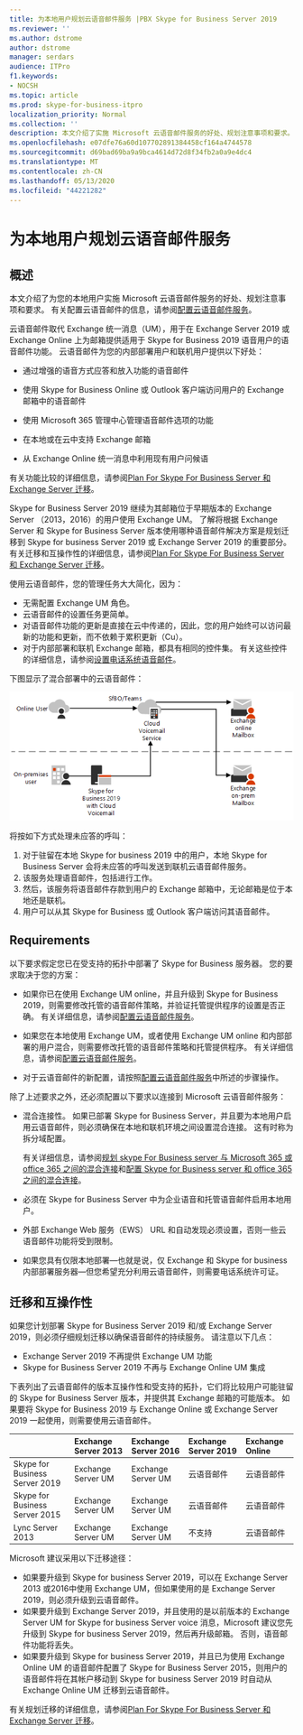 ```yaml
---
title: 为本地用户规划云语音邮件服务 |PBX Skype for Business Server 2019
ms.reviewer: ''
ms.author: dstrome
author: dstrome
manager: serdars
audience: ITPro
f1.keywords:
- NOCSH
ms.topic: article
ms.prod: skype-for-business-itpro
localization_priority: Normal
ms.collection: ''
description: 本文介绍了实施 Microsoft 云语音邮件服务的好处、规划注意事项和要求。 有关配置云语音邮件的信息，请参阅配置云语音邮件。
ms.openlocfilehash: e07dfe76a60d107702891384458cf164a4744578
ms.sourcegitcommit: d69bad69ba9a9bca4614d72d8f34fb2a0a9e4dc4
ms.translationtype: MT
ms.contentlocale: zh-CN
ms.lasthandoff: 05/13/2020
ms.locfileid: "44221282"
---
```

# <a name="plan-cloud-voicemail-service-for-on-premises-users"></a>为本地用户规划云语音邮件服务

## <a name="overview"></a>概述

本文介绍了为您的本地用户实施 Microsoft 云语音邮件服务的好处、规划注意事项和要求。 有关配置云语音邮件的信息，请参阅[配置云语音邮件服务](configure-cloud-voicemail.md)。

云语音邮件取代 Exchange 统一消息（UM），用于在 Exchange Server 2019 或 Exchange Online 上为邮箱提供适用于 Skype for Business 2019 语音用户的语音邮件功能。 云语音邮件为您的内部部署用户和联机用户提供以下好处：

- 通过增强的语音方式应答和放入功能的语音邮件

- 使用 Skype for Business Online 或 Outlook 客户端访问用户的 Exchange 邮箱中的语音邮件

- 使用 Microsoft 365 管理中心管理语音邮件选项的功能

- 在本地或在云中支持 Exchange 邮箱

- 从 Exchange Online 统一消息中利用现有用户问候语

有关功能比较的详细信息，请参阅[Plan For Skype For Business Server 和 Exchange Server 迁移](plan-um-migration.md)。

Skype for Business Server 2019 继续为其邮箱位于早期版本的 Exchange Server （2013，2016）的用户使用 Exchange UM。  了解将根据 Exchange Server 和 Skype for Business Server 版本使用哪种语音邮件解决方案是规划迁移到 Skype for business Server 2019 或 Exchange Server 2019 的重要部分。 有关迁移和互操作性的详细信息，请参阅[Plan For Skype For Business Server 和 Exchange Server 迁移](plan-um-migration.md)。

使用云语音邮件，您的管理任务大大简化，因为：

- 无需配置 Exchange UM 角色。
- 云语音邮件的设置任务更简单。
- 对语音邮件功能的更新是直接在云中传递的，因此，您的用户始终可以访问最新的功能和更新，而不依赖于累积更新（Cu）。
- 对于内部部署和联机 Exchange 邮箱，都具有相同的控件集。 有关这些控件的详细信息，请参阅[设置电话系统语音邮件](https://support.office.com/article/Set-up-Phone-System-voicemail-Admin-help-9c590873-b014-4df3-9e27-1bb97322a79d)。

下图显示了混合部署中的云语音邮件：

![SfB 云语音邮件](../../sfbserver2019/media/plan-cloud-voice-mail-server1.png)

将按如下方式处理未应答的呼叫：  

1. 对于驻留在本地 Skype for business 2019 中的用户，本地 Skype for Business Server 会将未应答的呼叫发送到联机云语音邮件服务。
2. 该服务处理语音邮件，包括进行工作。
3. 然后，该服务将语音邮件存款到用户的 Exchange 邮箱中，无论邮箱是位于本地还是联机。  
4. 用户可以从其 Skype for Business 或 Outlook 客户端访问其语音邮件。

## <a name="requirements"></a>Requirements

以下要求假定您已在受支持的拓扑中部署了 Skype for Business 服务器。  您的要求取决于您的方案：

- 如果你已在使用 Exchange UM online，并且升级到 Skype for Business 2019，则需要修改托管的语音邮件策略，并验证托管提供程序的设置是否正确。 有关详细信息，请参阅[配置云语音邮件服务](configure-cloud-voicemail.md)。

- 如果您在本地使用 Exchange UM，或者使用 Exchange UM online 和内部部署的用户混合，则需要修改托管的语音邮件策略和托管提供程序。  有关详细信息，请参阅[配置云语音邮件服务](configure-cloud-voicemail.md)。

- 对于云语音邮件的新配置，请按照[配置云语音邮件服务](configure-cloud-voicemail.md)中所述的步骤操作。

除了上述要求之外，还必须配置以下要求以连接到 Microsoft 云语音邮件服务：

- 混合连接性。 如果已部署 Skype for Business Server，并且要为本地用户启用云语音邮件，则必须确保在本地和联机环境之间设置混合连接。 这有时称为拆分域配置。

   有关详细信息，请参阅[规划 skype For Business server 与 Microsoft 365 或 office 365 之间的混合连接](plan-hybrid-connectivity.md)和[配置 Skype for Business server 和 office 365 之间的混合连接](configure-hybrid-connectivity.md)。

- 必须在 Skype for Business Server 中为企业语音和托管语音邮件启用本地用户。

- 外部 Exchange Web 服务（EWS） URL 和自动发现必须设置，否则一些云语音邮件功能将受到限制。

- 如果您具有仅限本地部署&#x2014;也就是说，仅 Exchange 和 Skype for business 内部部署服务器&#x2014;但您希望充分利用云语音邮件，则需要电话系统许可证。

## <a name="migration-and-interoperability"></a>迁移和互操作性

如果您计划部署 Skype for Business Server 2019 和/或 Exchange Server 2019，则必须仔细规划迁移以确保语音邮件的持续服务。 请注意以下几点：

- Exchange Server 2019 不再提供 Exchange UM 功能
- Skype for Business Server 2019 不再与 Exchange Online UM 集成

下表列出了云语音邮件的版本互操作性和受支持的拓扑，它们将比较用户可能驻留的 Skype for Business Server 版本，并提供其 Exchange 邮箱的可能版本。 如果要将 Skype for Business 2019 与 Exchange Online 或 Exchange Server 2019 一起使用，则需要使用云语音邮件。

| | Exchange Server 2013 | Exchange Server 2016 | Exchange Server 2019 | Exchange Online   |
|:---    |:--- |:--- |:--- |:---  |
| Skype for Business Server 2019 | Exchange Server UM | Exchange Server UM | 云语音邮件 | 云语音邮件 |
| Skype for Business Server 2015 | Exchange Server UM | Exchange Server UM | 云语音邮件 | 云语音邮件 |
| Lync Server 2013 <br>  | Exchange Server UM | Exchange Server UM | 不支持 | 云语音邮件 |

Microsoft 建议采用以下迁移途径：

- 如果要升级到 Skype for business Server 2019，可以在 Exchange Server 2013 或2016中使用 Exchange UM，但如果使用的是 Exchange Server 2019，则必须升级到云语音邮件。
- 如果要升级到 Exchange Server 2019，并且使用的是以前版本的 Exchange Server UM for Skype for business Server voice 消息，Microsoft 建议您先升级到 Skype for business Server 2019，然后再升级邮箱。  否则，语音邮件功能将丢失。
- 如果要升级到 Skype for business Server 2019，并且已为使用 Exchange Online UM 的语音邮件配置了 Skype for Business Server 2015，则用户的语音邮件将在其帐户移动到 Skype for business Server 2019 时自动从 Exchange Online UM 迁移到云语音邮件。 

有关规划迁移的详细信息，请参阅[Plan For Skype For Business Server 和 Exchange Server 迁移](plan-um-migration.md)。
